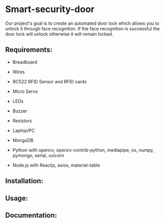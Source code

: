 # Smart-security-door
Our project's goal is to create an automated door lock which allows you to unlock it through face recognition. If the face recognition is successful the door lock will unlock otherwise it will remain locked. 

## Requirements:

 -  Breadboard
   
 -  Wires
   
 - RC522 RFID Sensor and RFID cards
   
 -  Micro Servo 
   
 -  LEDs 
   
 -  Buzzer
   
 -  Resistors
   
 -  Laptop/PC 
   
 -  MongoDB
   
 -  Python with opencv, opencv-contrib-python, mediapipe, os, numpy, pymongo, serial, uvicorn
   
 -  Node.js with Reactjs, axios,  material-table
   

## Installation:

## Usage:

## Documentation:
